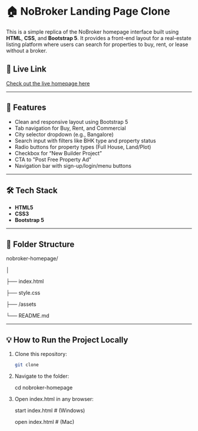 # 🏠 NoBroker Landing Page Clone

This is a simple replica of the NoBroker homepage interface built using **HTML**, **CSS**, and **Bootstrap 5**. It provides a front-end layout for a real-estate listing platform where users can search for properties to buy, rent, or lease without a broker.



## 🚀 Live Link
[Check out the live homepage here]( https://jagtap-pooja77.github.io/bootstrap-project/)  


---
## 🚀 Features

- Clean and responsive layout using Bootstrap 5
- Tab navigation for Buy, Rent, and Commercial
- City selector dropdown (e.g., Bangalore)
- Search input with filters like BHK type and property status
- Radio buttons for property types (Full House, Land/Plot)
- Checkbox for “New Builder Project”
- CTA to "Post Free Property Ad"
- Navigation bar with sign-up/login/menu buttons

---

## 🛠️ Tech Stack

- **HTML5**  
- **CSS3**  
- **Bootstrap 5**

---

## 📁 Folder Structure

nobroker-homepage/

│

├── index.html

├── style.css

├── /assets

└── README.md


---

## 💡 How to Run the Project Locally

1. Clone this repository:

   ```bash
   git clone 

2.  Navigate to the folder:

    cd nobroker-homepage

4. Open index.html in any browser:

   start index.html   # (Windows)
   
   open index.html    # (Mac)







